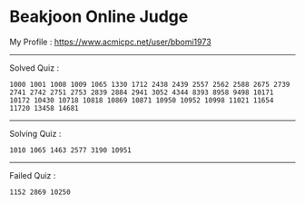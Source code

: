 # Beakjoon Online Judge

My Profile : https://www.acmicpc.net/user/bbomi1973

---

Solved Quiz : 
```
1000 1001 1008 1009 1065 1330 1712 2438 2439 2557 2562 2588 2675 2739 2741 2742 2751 2753 2839 2884 2941 3052 4344 8393 8958 9498 10171 10172 10430 10718 10818 10869 10871 10950 10952 10998 11021 11654 11720 13458 14681
```

---

Solving Quiz :
```
1010 1065 1463 2577 3190 10951
```

---

Failed Quiz :
```
1152 2869 10250
```